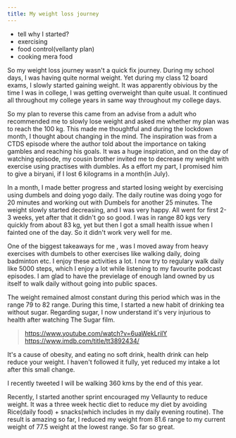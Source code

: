 ```yaml
---
title: My weight loss journey 
---
```


- tell why I started?
- exercising
- food control(vellanty plan)
- cooking mera food

So my weight loss journey wasn't a quick fix journey. During my school days, I was having quite normal weight. Yet during my
class 12 board exams, I slowly started gaining weight. It was apparently obivious by the time I was in college, I was getting 
overweight than quite usual. It continued all throughout my college years in same way throughout my college days.

So my plan to reverse this came from an advise from a adult who recommended me to slowly lose weight and asked me whether my
plan was to reach the 100 kg. This made me thoughtful and during the lockdown month, I thought about changing in the mind.
The inspiration was from a CTDS episode where the author told about the importance on taking gambles and reaching his goals.
It was a huge inspiration, and on the day of watching episode, my cousin brother invited me to decrease my weight with 
exercise using practises with dumbles. As a effort my part, I promised him to give a biryani, if I lost 6 kilograms in a 
month(in July). 

In a  month, I made better progress and started losing weight by exercising using dumbels and doing yogo daily. The daily routine
was doing yogo for 20 minutes and working out with Dumbels for another 25 minutes. The weight slowly started decreasing,
and I was very happy. All went for first 2-3 weeks, yet after that it didn't go so good. I was in range 80 kgs very quickly from about
83 kg, yet but then I got a small health issue when I fainted one of the day. So it didn't work very well for me.

One of the biggest takeaways for me , was I moved away from heavy exercises with dumbels to other exercises like walking daily,
doing badminton etc. I enjoy these activities a lot. I now try to regulary walk daily like 5000 steps, which I enjoy a lot while
listening to my favourite podcast episodes. I am glad to have the previelage of enough land owned by us itself to walk daily without
going into public spaces.

The weight remained almost constant during this period which was in the range 79 to 82 range. During this time, I started a new habit
of drinking tea without sugar. Regarding sugar, I now understand it's very injurious to health after watching The Sugar film.

> https://www.youtube.com/watch?v=6uaWekLrilY
https://www.imdb.com/title/tt3892434/

It's a cause of obesity, and eating no soft drink, health drink can help reduce your weight. I haven't followed it fully, yet reduced
my intake a lot after this small change.
<forgot another idea>

I recently tweeted I will be walking 360 kms by the end of this year.

Recently, I started another sprint encouraged my Vellaunty to reduce weight. It was a three week hectic diet to reduce my diet by avoiding
Rice(daily food) + snacks(which includes in my daily evening routine). The result is amazing so far, I reduced my weight from 81.6 range to 
my current weight of 77.5 weight at the lowest range. So far so great.
